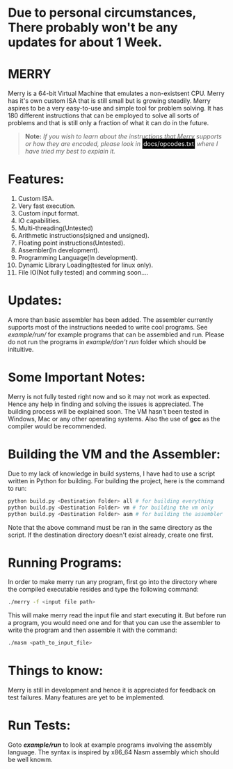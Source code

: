 # Due to personal circumstances, There probably won't be any updates for about 1 Week. 

# MERRY

Merry is  a 64-bit Virtual Machine that emulates a non-existsent CPU. Merry has it's own custom ISA that is still small but is growing steadily. Merry aspires to be a very easy-to-use and simple tool for problem solving. It has 180 different instructions that can be employed to solve all sorts of problems and that is still only a fraction of what it can do in the future.

> **Note:**
>_If you wish to learn about the instructions that Merry supports or how they are encoded, please look in_ <span style="background-color: #000000; color: white; padding: 0.2em;">docs/opcodes.txt</span> _where I have tried my best to explain it._

# Features:
1. Custom ISA.
2. Very fast execution.
3. Custom input format.
4. IO capabilities.
5. Multi-threading(Untested)
6. Arithmetic instructions(signed and unsigned).
7. Floating point instructions(Untested).
8. Assembler(In development).
9. Programming Language(In development).  
10. Dynamic Library Loading(tested for linux only).
11. File IO(Not fully tested)
and comming soon....

# Updates:
A more than basic assembler has been added. The assembler currently supports most of the instructions needed to write cool programs. See _example/run/_ for example programs that can be assembled and run.
Please do not run the programs in _example/don't run_ folder which should be inituitive.

# Some Important Notes:
Merry is not fully tested right now and so it may not work as expected. Hence any help in finding and solving the issues is appreciated. The building process will be explained soon. The VM hasn't been tested in Windows, Mac or any other operating systems. Also the use of **gcc** as the compiler would be recommended.

# Building the VM and the Assembler:
Due to my lack of knowledge in build systems, I have had to use a script written in Python for building. For building the project, here is the command to run:
```bash
python build.py <Destination Folder> all # for building everything
python build.py <Destination Folder> vm # for building the vm only
python build.py <Destination Folder> asm # for building the assembler
```
Note that the above command must be ran in the same directory as the script. If the destination directory doesn't exist already, create one first.

# Running Programs:
In order to make merry run any program, first go into the directory where the compiled executable resides and type the following command:
```bash
./merry -f <input file path>
```
This will make merry read the input file and start executing it. 
But before run a program, you would need one and for that you can use the assembler to write the program and then assemble it with the command:
```bash
./masm <path_to_input_file>
```

# Things to know:
Merry is still in development and hence it is appreciated for feedback on test failures. Many features are yet to be implemented. 

# Run Tests:
Goto **_example/run_** to look at example programs involving the assembly language. 
The syntax is inspired by x86_64 Nasm assembly which should be well knowm.
